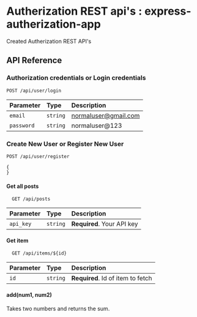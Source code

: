 # Autherization REST api's : express-autherization-app

Created Autherization REST API's

## API Reference

### Authorization credentials or Login credentials

```http
POST /api/user/login
```

| Parameter | Type     | Description                |
| :-------- | :------- | :------------------------- |
| `email` | `string` | normaluser@gmail.com |
| `password` | `string` | normaluser@123 |


### Create New User or Register New User 

```http
POST /api/user/register
```

```
{
}
```

#### Get all posts

```http
  GET /api/posts
```

| Parameter | Type     | Description                |
| :-------- | :------- | :------------------------- |
| `api_key` | `string` | **Required**. Your API key |

#### Get item

```http
  GET /api/items/${id}
```

| Parameter | Type     | Description                       |
| :-------- | :------- | :-------------------------------- |
| `id`      | `string` | **Required**. Id of item to fetch |

#### add(num1, num2)

Takes two numbers and returns the sum.








